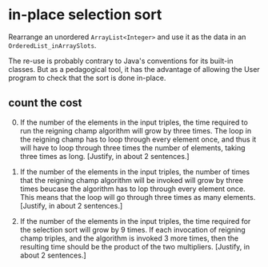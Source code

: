 # in-place selection sort

Rearrange
an unordered `ArrayList<Integer>`
and use it as the data in an `OrderedList_inArraySlots`.

The re-use is probably contrary to Java's conventions
for its built-in classes. But as a pedagogical tool,
it has the advantage of allowing
the User program to check that the sort
is done in-place.

## count the cost

0. If the number of the elements in the input triples,
the time required to run the reigning champ algorithm
will grow by three times. The loop in the reigning champ
has to loop through every element once, and thus it will
have to loop through three times the number of elements, 
taking three times as long. 
[Justify, in about 2 sentences.]

0. If the number of the elements in the input triples,
the number of times that the reigning champ algorithm
will be invoked will grow by three times beucase the 
algorithm has to lop through every element once. This 
means that the loop will go through three times as 
many elements. 
[Justify, in about 2 sentences.]

0. If the number of the elements in the input triples,
the time required for the selection sort
will grow by 9 times. If each invocation of reigning champ triples,
and the algorithm is invoked 3 more times, then the resulting time
should be the product of the two multipliers. 
[Justify, in about 2 sentences.]
